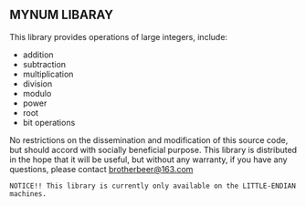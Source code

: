 MYNUM LIBARAY
-------------

This library provides operations of large integers, include:

 * addition
 * subtraction
 * multiplication
 * division
 * modulo
 * power
 * root
 * bit operations

No restrictions on the dissemination and modification of this source code,
but should accord with socially beneficial purpose. 
This library is distributed in the hope that it will be useful, but without any warranty,
if you have any questions, please contact <brotherbeer@163.com>

`NOTICE!! This library is currently only available on the LITTLE-ENDIAN machines.`

